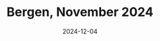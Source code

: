 ---
description: A collection of my fifteen favourite photos from Bergen in November 2024
featured_image: 241112.jpg
menus: "main"
sort_by: Name # Exif.Date
#sort_order: asc
title: Bergen, November 2024
date: 2024-12-04
keywords: [Bergen, November, Winter, "2024"]
#type: gallery
weight: 5
resources:
  - src: 241101.jpg
    title: Snowy night at local park - Sandviken
  - src: 241102.jpg
    title: Sunny view towards the old fort - Bryggen
  - src: 241103.jpg
    title: Signage going up at renovated old shopping center - Torgallmenningen
  - src: 241104.jpg
    title: Winter footpath - Central Park
  - src: 241105.jpg
    title: Kids about to ride front teefers deleters - Vågen
  - src: 241106.jpg
    title: Successful night prowler - Bryggen
  - src: 241107.jpg
    title: Night reflection in puddle - Central Park
  - src: 241108.jpg
    title: Night snacks weren't - Vågen
  - src: 241109.jpg
    title: Snowy tree with decorations - Sandviken
  - src: 241110.jpg
    title: Blurry girl through bus shed - Center
  - src: 241111.jpg
    title: Italian restaurant at night - Vågen
  - src: 241112.jpg
    title: Pigeon over Lille Lungeren - Central Park
  - src: 241113.jpg
    title: Girl and boy - Vågen
  - src: 241114.jpg
    title: Mirror on street - Bryggen
  - src: 241115.jpg
    title: Vågen by night - Bryggen
params:
  theme: dark
---